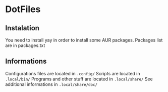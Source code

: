 # DotFiles

## Instalation
You need to install yay in order to install some AUR packages.
Packages list are in packages.txt

## Informations
Configurations files are located in ```.config/```
Scripts are located in ```.local/bin/```
Programs and other stuff are located in ```.local/share/```
See additional informations in ```.local/share/doc/```
